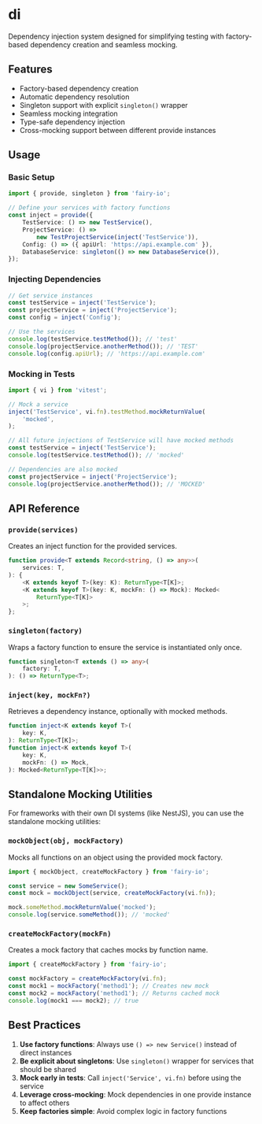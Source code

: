 # di

Dependency injection system designed for simplifying testing with factory-based dependency creation and seamless mocking.

## Features

-   Factory-based dependency creation
-   Automatic dependency resolution
-   Singleton support with explicit `singleton()` wrapper
-   Seamless mocking integration
-   Type-safe dependency injection
-   Cross-mocking support between different provide instances

## Usage

### Basic Setup

```typescript
import { provide, singleton } from 'fairy-io';

// Define your services with factory functions
const inject = provide({
    TestService: () => new TestService(),
    ProjectService: () =>
        new TestProjectService(inject('TestService')),
    Config: () => ({ apiUrl: 'https://api.example.com' }),
    DatabaseService: singleton(() => new DatabaseService()),
});
```

### Injecting Dependencies

```typescript
// Get service instances
const testService = inject('TestService');
const projectService = inject('ProjectService');
const config = inject('Config');

// Use the services
console.log(testService.testMethod()); // 'test'
console.log(projectService.anotherMethod()); // 'TEST'
console.log(config.apiUrl); // 'https://api.example.com'
```

### Mocking in Tests

```typescript
import { vi } from 'vitest';

// Mock a service
inject('TestService', vi.fn).testMethod.mockReturnValue(
    'mocked',
);

// All future injections of TestService will have mocked methods
const testService = inject('TestService');
console.log(testService.testMethod()); // 'mocked'

// Dependencies are also mocked
const projectService = inject('ProjectService');
console.log(projectService.anotherMethod()); // 'MOCKED'
```

## API Reference

### `provide(services)`

Creates an inject function for the provided services.

```typescript
function provide<T extends Record<string, () => any>>(
    services: T,
): {
    <K extends keyof T>(key: K): ReturnType<T[K]>;
    <K extends keyof T>(key: K, mockFn: () => Mock): Mocked<
        ReturnType<T[K]>
    >;
};
```

### `singleton(factory)`

Wraps a factory function to ensure the service is instantiated only once.

```typescript
function singleton<T extends () => any>(
    factory: T,
): () => ReturnType<T>;
```

### `inject(key, mockFn?)`

Retrieves a dependency instance, optionally with mocked methods.

```typescript
function inject<K extends keyof T>(
    key: K,
): ReturnType<T[K]>;
function inject<K extends keyof T>(
    key: K,
    mockFn: () => Mock,
): Mocked<ReturnType<T[K]>>;
```

## Standalone Mocking Utilities

For frameworks with their own DI systems (like NestJS), you can use the standalone mocking utilities:

### `mockObject(obj, mockFactory)`

Mocks all functions on an object using the provided mock factory.

```typescript
import { mockObject, createMockFactory } from 'fairy-io';

const service = new SomeService();
const mock = mockObject(service, createMockFactory(vi.fn));

mock.someMethod.mockReturnValue('mocked');
console.log(service.someMethod()); // 'mocked'
```

### `createMockFactory(mockFn)`

Creates a mock factory that caches mocks by function name.

```typescript
import { createMockFactory } from 'fairy-io';

const mockFactory = createMockFactory(vi.fn);
const mock1 = mockFactory('method1'); // Creates new mock
const mock2 = mockFactory('method1'); // Returns cached mock
console.log(mock1 === mock2); // true
```

## Best Practices

1. **Use factory functions**: Always use `() => new Service()` instead of direct instances
2. **Be explicit about singletons**: Use `singleton()` wrapper for services that should be shared
3. **Mock early in tests**: Call `inject('Service', vi.fn)` before using the service
4. **Leverage cross-mocking**: Mock dependencies in one provide instance to affect others
5. **Keep factories simple**: Avoid complex logic in factory functions
